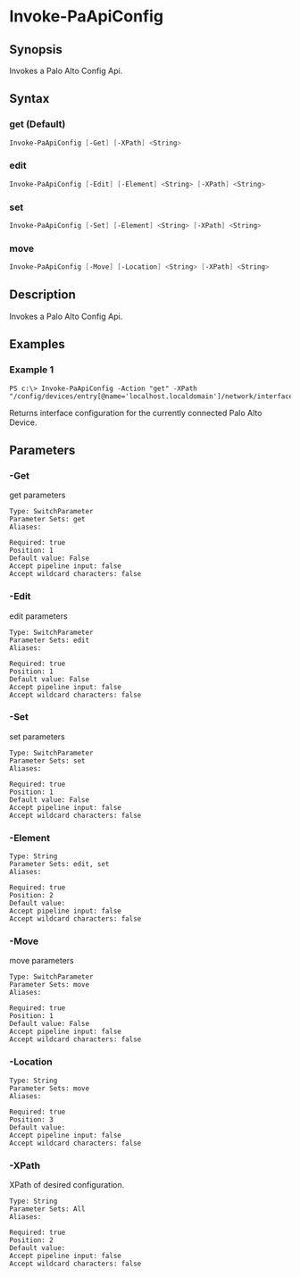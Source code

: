 # Invoke-PaApiConfig

## Synopsis

Invokes a Palo Alto Config Api.

## Syntax

### get (Default)

```powershell
Invoke-PaApiConfig [-Get] [-XPath] <String> 
```

### edit

```powershell
Invoke-PaApiConfig [-Edit] [-Element] <String> [-XPath] <String> 
```

### set

```powershell
Invoke-PaApiConfig [-Set] [-Element] <String> [-XPath] <String> 
```

### move

```powershell
Invoke-PaApiConfig [-Move] [-Location] <String> [-XPath] <String> 
```

## Description

Invokes a Palo Alto Config Api.

## Examples

### Example 1

```
PS c:\> Invoke-PaApiConfig -Action "get" -XPath "/config/devices/entry[@name='localhost.localdomain']/network/interface"
```


Returns interface configuration for the currently connected Palo Alto Device.










## Parameters

### -Get

get parameters

```asciidoc
Type: SwitchParameter
Parameter Sets: get
Aliases: 

Required: true
Position: 1
Default value: False
Accept pipeline input: false
Accept wildcard characters: false
```
### -Edit

edit parameters

```asciidoc
Type: SwitchParameter
Parameter Sets: edit
Aliases: 

Required: true
Position: 1
Default value: False
Accept pipeline input: false
Accept wildcard characters: false
```
### -Set

set parameters

```asciidoc
Type: SwitchParameter
Parameter Sets: set
Aliases: 

Required: true
Position: 1
Default value: False
Accept pipeline input: false
Accept wildcard characters: false
```
### -Element


```asciidoc
Type: String
Parameter Sets: edit, set
Aliases: 

Required: true
Position: 2
Default value: 
Accept pipeline input: false
Accept wildcard characters: false
```
### -Move

move parameters

```asciidoc
Type: SwitchParameter
Parameter Sets: move
Aliases: 

Required: true
Position: 1
Default value: False
Accept pipeline input: false
Accept wildcard characters: false
```
### -Location


```asciidoc
Type: String
Parameter Sets: move
Aliases: 

Required: true
Position: 3
Default value: 
Accept pipeline input: false
Accept wildcard characters: false
```
### -XPath

XPath of desired configuration.

```asciidoc
Type: String
Parameter Sets: All
Aliases: 

Required: true
Position: 2
Default value: 
Accept pipeline input: false
Accept wildcard characters: false
```


